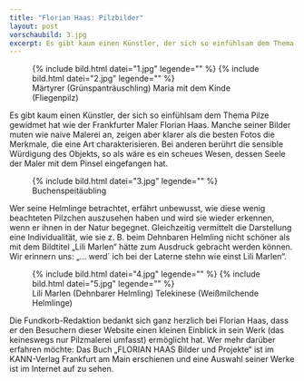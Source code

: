 ```yaml
---
title: "Florian Haas: Pilzbilder"
layout: post
vorschaubild: 3.jpg
excerpt: Es gibt kaum einen Künstler, der sich so einfühlsam dem Thema Pilze gewidmet hat wie der Frankfurter Maler Florian Haas. Manche seiner Bilder muten wie naive Malerei an, zeigen aber klarer als die besten Fotos die Merkmale, die eine Art charakterisieren. Bei anderen berührt die sensible Würdigung des Objekts, so als wäre es ein scheues Wesen, dessen Seele der Maler mit dem Pinsel eingefangen hat.
---
```


<figure>
  {% include bild.html datei="1.jpg" legende="" %}
  {% include bild.html datei="2.jpg" legende="" %}
  <figcaption>Märtyrer (Grünspanträuschling) Maria mit dem Kinde (Fliegenpilz)</figcaption>
</figure>

Es gibt kaum einen Künstler, der sich so einfühlsam dem Thema Pilze gewidmet hat wie der Frankfurter Maler Florian Haas. Manche seiner Bilder muten wie naive Malerei an, zeigen aber klarer als die besten Fotos die Merkmale, die eine Art charakterisieren. Bei anderen berührt die sensible Würdigung des Objekts, so als wäre es ein scheues Wesen, dessen Seele der Maler mit dem Pinsel eingefangen hat.



<figure>
  {% include bild.html datei="3.jpg" legende="" %}
  <figcaption>Buchenspeitäubling</figcaption>
</figure>


Wer seine Helmlinge betrachtet, erfährt unbewusst, wie diese wenig beachteten Pilzchen auszusehen haben und wird sie wieder erkennen, wenn er ihnen in der Natur begegnet. Gleichzeitig vermittelt die Darstellung eine Individualität, wie sie z. B. beim Dehnbaren Helmling nicht schöner als mit dem Bildtitel „Lili Marlen“ hätte zum Ausdruck gebracht werden können. Wir erinnern uns: „… werd´ ich bei der Laterne stehn wie einst Lili Marlen“.

<figure>
  {% include bild.html datei="4.jpg" legende="" %}
  {% include bild.html datei="5.jpg" legende="" %}
  <figcaption>Lili Marlen (Dehnbarer Helmling) Telekinese (Weißmilchende Helmlinge)</figcaption>
</figure>


Die Fundkorb-Redaktion bedankt sich ganz herzlich bei Florian Haas, dass er den Besuchern dieser Website einen kleinen Einblick in sein Werk (das keineswegs nur Pilzmalerei umfasst) ermöglicht hat. Wer mehr darüber erfahren möchte: Das Buch „FLORIAN HAAS Bilder und Projekte“ ist im KANN-Verlag Frankfurt am Main erschienen und eine Auswahl seiner Werke ist im Internet auf [](www.bilderhaas.de) zu sehen.
